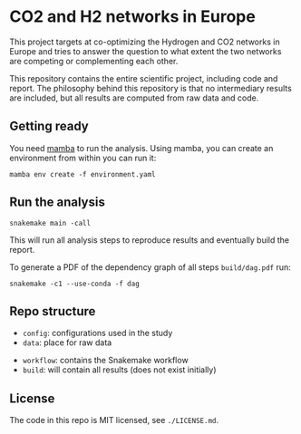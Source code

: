 # CO2 and H2 networks in Europe

This project targets at co-optimizing the Hydrogen and CO2 networks in Europe and tries to answer the question to what extent the two networks are competing or complementing each other.

This repository contains the entire scientific project, including code and report. The philosophy behind this repository is that no intermediary results are included, but all results are computed from raw data and code.

## Getting ready

You need [mamba](https://mamba.readthedocs.io/en/latest/) to run the analysis. Using mamba, you can create an environment from within you can run it:

    mamba env create -f environment.yaml

## Run the analysis

    snakemake main -call

This will run all analysis steps to reproduce results and eventually build the report.

To generate a PDF of the dependency graph of all steps `build/dag.pdf` run:

    snakemake -c1 --use-conda -f dag

## Repo structure

* `config`: configurations used in the study
* `data`: place for raw data
<!-- * `report`: contains all files necessary to build the report; plots and result files are generated automatically -->
* `workflow`: contains the Snakemake workflow
* `build`: will contain all results (does not exist initially)

## License

The code in this repo is MIT licensed, see `./LICENSE.md`.
